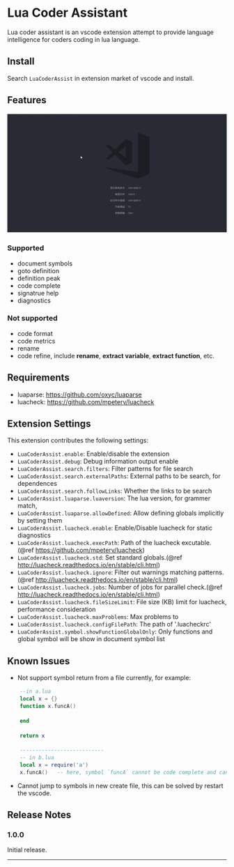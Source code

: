 # Lua Coder Assistant

Lua coder assistant is an vscode extension attempt to provide language intelligence for coders coding in lua language.

## Install

Search `LuaCoderAssist` in extension market of vscode and install.

## Features

![demo](images/all.gif)

### Supported

- document symbols
- goto definition
- definition peak
- code complete
- signatrue help
- diagnostics

### Not supported

- code format
- code metrics
- rename
- code refine, include **rename**, **extract variable**, **extract function**, etc.

## Requirements

* luaparse: https://github.com/oxyc/luaparse
* luacheck: https://github.com/mpeterv/luacheck

## Extension Settings

This extension contributes the following settings:

* `LuaCoderAssist.enable`: Enable/disable the extension
* `LuaCoderAssist.debug`: Debug information output enable
* `LuaCoderAssist.search.filters`: Filter patterns for file search
* `LuaCoderAssist.search.externalPaths`: External paths to be search, for dependences
* `LuaCoderAssist.search.followLinks`: Whether the links to be search
* `LuaCoderAssist.luaparse.luaversion`: The lua version, for grammer match,
* `LuaCoderAssist.luaparse.allowDefined`: Allow defining globals implicitly by setting them
* `LuaCoderAssist.luacheck.enable`: Enable/Disable luacheck for static diagnostics
* `LuaCoderAssist.luacheck.execPath`: Path of the luacheck excutable.(@ref https://github.com/mpeterv/luacheck)
* `LuaCoderAssist.luacheck.std`: Set standard globals.(@ref http://luacheck.readthedocs.io/en/stable/cli.html)
* `LuaCoderAssist.luacheck.ignore`: Filter out warnings matching patterns.(@ref http://luacheck.readthedocs.io/en/stable/cli.html)
* `LuaCoderAssist.luacheck.jobs`: Number of jobs for parallel check.(@ref http://luacheck.readthedocs.io/en/stable/cli.html)
* `LuaCoderAssist.luacheck.fileSizeLimit`: File size (KB) limit for luacheck, performance consideration
* `LuaCoderAssist.luacheck.maxProblems`: Max problems to 
* `LuaCoderAssist.luacheck.configFilePath`: The path of '.luacheckrc'
* `LuaCoderAssist.symbol.showFunctionGlobalOnly`: Only functions and global symbol will be show in document symbol list

## Known Issues

* Not support symbol return from a file currently, for example:
```lua
    --in a.lua
    local x = {}
    function x.funcA()

    end

    return x

    ---------------------------
    -- in b.lua
    local x = require('a')
    x.funcA()   -- here, symbol `funcA` cannot be code complete and cannot goto definition...
```

* Cannot jump to symbols in new create file, this can be solved by restart the vscode.

## Release Notes

### 1.0.0

Initial release.

-----------------------------------------------------------------------------------------------------------
